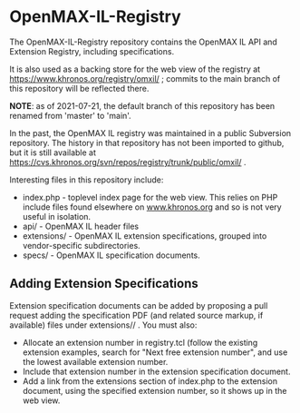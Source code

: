 # OpenMAX-IL-Registry

The OpenMAX-IL-Registry repository contains the OpenMAX IL API and Extension
Registry, including specifications.

It is also used as a backing store for the web view of the registry at
https://www.khronos.org/registry/omxil/ ; commits to the main branch of
this repository will be reflected there.

**NOTE**: as of 2021-07-21, the default branch of this repository has
been renamed from 'master' to 'main'.

In the past, the OpenMAX IL registry was maintained in a public Subversion
repository. The history in that repository has not been imported to github,
but it is still available at
https://cvs.khronos.org/svn/repos/registry/trunk/public/omxil/ .

Interesting files in this repository include:

* index.php - toplevel index page for the web view. This relies on PHP
  include files found elsewhere on www.khronos.org and so is not very useful
  in isolation.
* api/ - OpenMAX IL header files
* extensions/ - OpenMAX IL extension specifications, grouped into
  vendor-specific subdirectories.
* specs/ - OpenMAX IL specification documents.


## Adding Extension Specifications

Extension specification documents can be added by proposing a pull request
adding the specification PDF (and related source markup, if
available) files under extensions/<vendor>/ . You must also:

* Allocate an extension number in registry.tcl (follow the existing
  extension examples, search for "Next free extension number", and use the
  lowest available extension number.
* Include that extension number in the extension specification document.
* Add a link from the extensions section of index.php to the extension
  document, using the specified extension number, so it shows up in the web
  view.

